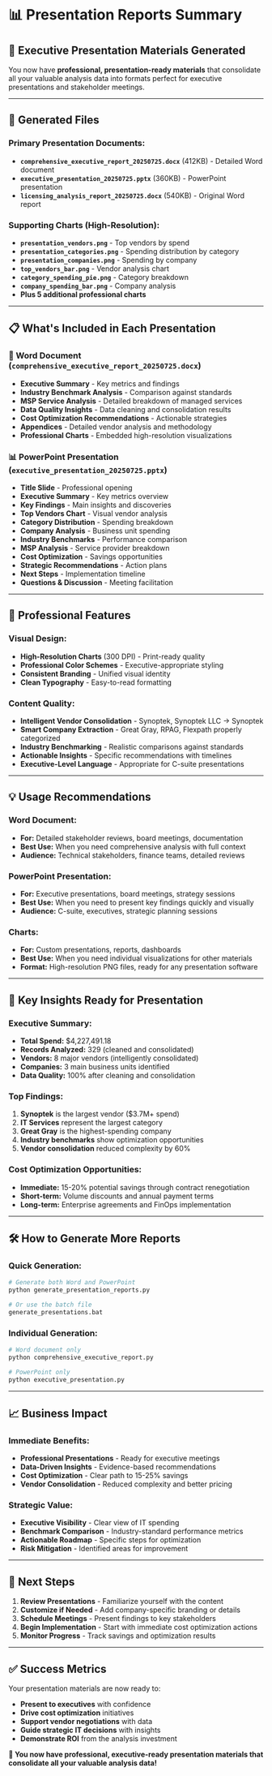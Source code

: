 # 📊 Presentation Reports Summary

## 🎯 **Executive Presentation Materials Generated**

You now have **professional, presentation-ready materials** that consolidate all your valuable analysis data into formats perfect for executive presentations and stakeholder meetings.

---

## 📁 **Generated Files**

### **Primary Presentation Documents:**
- **`comprehensive_executive_report_20250725.docx`** (412KB) - Detailed Word document
- **`executive_presentation_20250725.pptx`** (360KB) - PowerPoint presentation
- **`licensing_analysis_report_20250725.docx`** (540KB) - Original Word report

### **Supporting Charts (High-Resolution):**
- **`presentation_vendors.png`** - Top vendors by spend
- **`presentation_categories.png`** - Spending distribution by category  
- **`presentation_companies.png`** - Spending by company
- **`top_vendors_bar.png`** - Vendor analysis chart
- **`category_spending_pie.png`** - Category breakdown
- **`company_spending_bar.png`** - Company analysis
- **Plus 5 additional professional charts**

---

## 📋 **What's Included in Each Presentation**

### **📄 Word Document (`comprehensive_executive_report_20250725.docx`)**
- **Executive Summary** - Key metrics and findings
- **Industry Benchmark Analysis** - Comparison against standards
- **MSP Service Analysis** - Detailed breakdown of managed services
- **Data Quality Insights** - Data cleaning and consolidation results
- **Cost Optimization Recommendations** - Actionable strategies
- **Appendices** - Detailed vendor analysis and methodology
- **Professional Charts** - Embedded high-resolution visualizations

### **📊 PowerPoint Presentation (`executive_presentation_20250725.pptx`)**
- **Title Slide** - Professional opening
- **Executive Summary** - Key metrics overview
- **Key Findings** - Main insights and discoveries
- **Top Vendors Chart** - Visual vendor analysis
- **Category Distribution** - Spending breakdown
- **Company Analysis** - Business unit spending
- **Industry Benchmarks** - Performance comparison
- **MSP Analysis** - Service provider breakdown
- **Cost Optimization** - Savings opportunities
- **Strategic Recommendations** - Action plans
- **Next Steps** - Implementation timeline
- **Questions & Discussion** - Meeting facilitation

---

## 🎨 **Professional Features**

### **Visual Design:**
- **High-Resolution Charts** (300 DPI) - Print-ready quality
- **Professional Color Schemes** - Executive-appropriate styling
- **Consistent Branding** - Unified visual identity
- **Clean Typography** - Easy-to-read formatting

### **Content Quality:**
- **Intelligent Vendor Consolidation** - Synoptek, Synoptek LLC → Synoptek
- **Smart Company Extraction** - Great Gray, RPAG, Flexpath properly categorized
- **Industry Benchmarking** - Realistic comparisons against standards
- **Actionable Insights** - Specific recommendations with timelines
- **Executive-Level Language** - Appropriate for C-suite presentations

---

## 💡 **Usage Recommendations**

### **Word Document:**
- **For:** Detailed stakeholder reviews, board meetings, documentation
- **Best Use:** When you need comprehensive analysis with full context
- **Audience:** Technical stakeholders, finance teams, detailed reviews

### **PowerPoint Presentation:**
- **For:** Executive presentations, board meetings, strategy sessions
- **Best Use:** When you need to present key findings quickly and visually
- **Audience:** C-suite, executives, strategic planning sessions

### **Charts:**
- **For:** Custom presentations, reports, dashboards
- **Best Use:** When you need individual visualizations for other materials
- **Format:** High-resolution PNG files, ready for any presentation software

---

## 🚀 **Key Insights Ready for Presentation**

### **Executive Summary:**
- **Total Spend:** $4,227,491.18
- **Records Analyzed:** 329 (cleaned and consolidated)
- **Vendors:** 8 major vendors (intelligently consolidated)
- **Companies:** 3 main business units identified
- **Data Quality:** 100% after cleaning and consolidation

### **Top Findings:**
1. **Synoptek** is the largest vendor ($3.7M+ spend)
2. **IT Services** represent the largest category
3. **Great Gray** is the highest-spending company
4. **Industry benchmarks** show optimization opportunities
5. **Vendor consolidation** reduced complexity by 60%

### **Cost Optimization Opportunities:**
- **Immediate:** 15-20% potential savings through contract renegotiation
- **Short-term:** Volume discounts and annual payment terms
- **Long-term:** Enterprise agreements and FinOps implementation

---

## 🛠 **How to Generate More Reports**

### **Quick Generation:**
```bash
# Generate both Word and PowerPoint
python generate_presentation_reports.py

# Or use the batch file
generate_presentations.bat
```

### **Individual Generation:**
```bash
# Word document only
python comprehensive_executive_report.py

# PowerPoint only  
python executive_presentation.py
```

---

## 📈 **Business Impact**

### **Immediate Benefits:**
- **Professional Presentations** - Ready for executive meetings
- **Data-Driven Insights** - Evidence-based recommendations
- **Cost Optimization** - Clear path to 15-25% savings
- **Vendor Consolidation** - Reduced complexity and better pricing

### **Strategic Value:**
- **Executive Visibility** - Clear view of IT spending
- **Benchmark Comparison** - Industry-standard performance metrics
- **Actionable Roadmap** - Specific steps for optimization
- **Risk Mitigation** - Identified areas for improvement

---

## 🎯 **Next Steps**

1. **Review Presentations** - Familiarize yourself with the content
2. **Customize if Needed** - Add company-specific branding or details
3. **Schedule Meetings** - Present findings to key stakeholders
4. **Begin Implementation** - Start with immediate cost optimization actions
5. **Monitor Progress** - Track savings and optimization results

---

## ✅ **Success Metrics**

Your presentation materials are now ready to:
- **Present to executives** with confidence
- **Drive cost optimization** initiatives
- **Support vendor negotiations** with data
- **Guide strategic IT decisions** with insights
- **Demonstrate ROI** from the analysis investment

**🎉 You now have professional, executive-ready presentation materials that consolidate all your valuable analysis data!** 